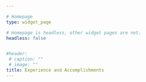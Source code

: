 ```yaml
---

# Homepage
type: widget_page

# Homepage is headless, other widget pages are not.
headless: false


#header: 
 # caption: ""
 # image: ""
title: Experience and Accomplishments
---
```



